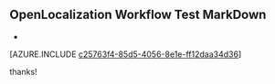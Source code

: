 ## OpenLocalization Workflow Test MarkDown
* 

[AZURE.INCLUDE [c25763f4-85d5-4056-8e1e-ff12daa34d36](calleeMd1.md)]

 
thanks!